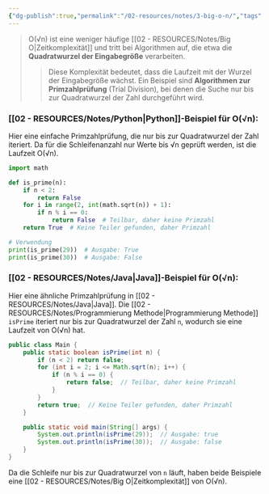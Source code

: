 ```yaml
---
{"dg-publish":true,"permalink":"/02-resources/notes/3-big-o-n/","tags":["code/time-complexity","code/java","code/python"],"noteIcon":"","updated":"2025-07-12T13:31:41.000+02:00"}
---
```


<style> .container {font-family: sans-serif; text-align: center;} .button-wrapper button {z-index: 1;height: 40px; width: 100px; margin: 10px;padding: 5px;} .excalidraw .App-menu_top .buttonList { display: flex;} .excalidraw-wrapper { height: 800px; margin: 50px; position: relative;} :root[dir="ltr"] .excalidraw .layer-ui__wrapper .zen-mode-transition.App-menu_bottom--transition-left {transform: none;} </style><script src="https://cdn.jsdelivr.net/npm/react@17/umd/react.production.min.js"></script><script src="https://cdn.jsdelivr.net/npm/react-dom@17/umd/react-dom.production.min.js"></script><script type="text/javascript" src="https://cdn.jsdelivr.net/npm/@excalidraw/excalidraw@0/dist/excalidraw.production.min.js"></script><div id="O(√n)_2024-10-31_2047.29.excalidraw.md1"></div><script>(function(){const InitialData={"type":"excalidraw","version":2,"source":"https://github.com/zsviczian/obsidian-excalidraw-plugin/releases/tag/2.5.2","elements":[{"type":"line","version":86,"versionNonce":51390528,"index":"a0","isDeleted":false,"id":"jQL0YLxv53v-VrJM2bE88","fillStyle":"solid","strokeWidth":4,"strokeStyle":"solid","roughness":2,"opacity":100,"angle":0,"x":-379.74055497858546,"y":-394.9179678509385,"strokeColor":"#1e1e1e","backgroundColor":"transparent","width":3,"height":573,"seed":696906688,"groupIds":[],"frameId":null,"roundness":{"type":2},"boundElements":[],"updated":1730404051473,"link":null,"locked":false,"startBinding":null,"endBinding":null,"lastCommittedPoint":null,"startArrowhead":null,"endArrowhead":null,"points":[[0,0],[3,573]]},{"type":"line","version":133,"versionNonce":929112128,"index":"a1","isDeleted":false,"id":"CADnsVuMEu5zcqOb4YP3-","fillStyle":"solid","strokeWidth":4,"strokeStyle":"solid","roughness":2,"opacity":100,"angle":0,"x":-375.74055497858546,"y":180.08203214906155,"strokeColor":"#1e1e1e","backgroundColor":"transparent","width":722,"height":10,"seed":328563648,"groupIds":[],"frameId":null,"roundness":{"type":2},"boundElements":[],"updated":1730404051473,"link":null,"locked":false,"startBinding":null,"endBinding":null,"lastCommittedPoint":null,"startArrowhead":null,"endArrowhead":null,"points":[[0,0],[722,-10]]},{"type":"line","version":89,"versionNonce":651368512,"index":"a2","isDeleted":false,"id":"kJ2LCkrC8dqtNXXHDIEHr","fillStyle":"solid","strokeWidth":4,"strokeStyle":"solid","roughness":2,"opacity":100,"angle":0,"x":-401.74055497858546,"y":-359.9179678509385,"strokeColor":"#1e1e1e","backgroundColor":"transparent","width":19,"height":35,"seed":1123025856,"groupIds":[],"frameId":null,"roundness":{"type":2},"boundElements":[],"updated":1730404051473,"link":null,"locked":false,"startBinding":null,"endBinding":null,"lastCommittedPoint":null,"startArrowhead":null,"endArrowhead":null,"points":[[0,0],[19,-35]]},{"type":"line","version":28,"versionNonce":1162219584,"index":"a3","isDeleted":false,"id":"X6qDOVB_A_vl3PgXToSVI","fillStyle":"solid","strokeWidth":4,"strokeStyle":"solid","roughness":2,"opacity":100,"angle":0,"x":-379.74055497858546,"y":-393.9179678509385,"strokeColor":"#1e1e1e","backgroundColor":"transparent","width":16,"height":24,"seed":901352384,"groupIds":[],"frameId":null,"roundness":{"type":2},"boundElements":[],"updated":1730404051473,"link":null,"locked":false,"startBinding":null,"endBinding":null,"lastCommittedPoint":null,"startArrowhead":null,"endArrowhead":null,"points":[[0,0],[16,24]]},{"type":"line","version":8,"versionNonce":177866816,"index":"a4","isDeleted":false,"id":"SZTUuqmo-I3B39psefTJf","fillStyle":"solid","strokeWidth":4,"strokeStyle":"solid","roughness":2,"opacity":100,"angle":0,"x":345.25944502141454,"y":168.08203214906155,"strokeColor":"#1e1e1e","backgroundColor":"transparent","width":25,"height":11,"seed":638718912,"groupIds":[],"frameId":null,"roundness":{"type":2},"boundElements":[],"updated":1730404051473,"link":null,"locked":false,"startBinding":null,"endBinding":null,"lastCommittedPoint":null,"startArrowhead":null,"endArrowhead":null,"points":[[0,0],[-25,-11]]},{"type":"line","version":14,"versionNonce":1924071488,"index":"a5","isDeleted":false,"id":"m-2gag48-acW4VxvHWdSO","fillStyle":"solid","strokeWidth":4,"strokeStyle":"solid","roughness":2,"opacity":100,"angle":0,"x":346.25944502141454,"y":170.08203214906155,"strokeColor":"#1e1e1e","backgroundColor":"transparent","width":20,"height":14,"seed":169450432,"groupIds":[],"frameId":null,"roundness":{"type":2},"boundElements":[],"updated":1730404051473,"link":null,"locked":false,"startBinding":null,"endBinding":null,"lastCommittedPoint":null,"startArrowhead":null,"endArrowhead":null,"points":[[0,0],[-20,14]]},{"type":"text","version":97,"versionNonce":1224786880,"index":"a6","isDeleted":false,"id":"YeDiKhoc","fillStyle":"solid","strokeWidth":4,"strokeStyle":"solid","roughness":2,"opacity":100,"angle":0,"x":-84.74055497858546,"y":180.08203214906155,"strokeColor":"#1e1e1e","backgroundColor":"transparent","width":166.18069458007812,"height":37.800000000000004,"seed":334504896,"groupIds":[],"frameId":null,"roundness":null,"boundElements":[],"updated":1730404051475,"link":null,"locked":false,"fontSize":28,"fontFamily":6,"text":"Input Size (n)","rawText":"Input Size (n)","textAlign":"left","verticalAlign":"top","containerId":null,"originalText":"Input Size (n)","autoResize":true,"lineHeight":1.35},{"type":"text","version":112,"versionNonce":1462655040,"index":"a7","isDeleted":false,"id":"Wn07eOdH","fillStyle":"solid","strokeWidth":4,"strokeStyle":"solid","roughness":2,"opacity":100,"angle":4.723593972811037,"x":-448.2462705162005,"y":-207.4181136723078,"strokeColor":"#1e1e1e","backgroundColor":"transparent","width":63.63618469238281,"height":37.800000000000004,"seed":833989568,"groupIds":[],"frameId":null,"roundness":null,"boundElements":[],"updated":1730404051475,"link":null,"locked":false,"fontSize":28,"fontFamily":6,"text":"Time","rawText":"Time","textAlign":"left","verticalAlign":"top","containerId":null,"originalText":"Time","autoResize":true,"lineHeight":1.35},{"type":"arrow","version":121,"versionNonce":802851776,"index":"aO","isDeleted":false,"id":"bKaN87XbKNKMUzxvAEjqT","fillStyle":"solid","strokeWidth":4,"strokeStyle":"solid","roughness":0,"opacity":100,"angle":0,"x":-367.53017241379314,"y":173.38065732758622,"strokeColor":"#1e1e1e","backgroundColor":"transparent","width":702.7586206896551,"height":224.82758620689657,"seed":2026550208,"groupIds":[],"frameId":null,"roundness":{"type":2},"boundElements":[],"updated":1730404051476,"link":null,"locked":false,"startBinding":null,"endBinding":null,"lastCommittedPoint":null,"startArrowhead":null,"endArrowhead":"arrow","points":[[0,0],[702.7586206896551,-224.82758620689657]]},{"type":"text","version":84,"versionNonce":968167488,"index":"aP","isDeleted":false,"id":"i5eh7AJe","fillStyle":"solid","strokeWidth":4,"strokeStyle":"solid","roughness":0,"opacity":100,"angle":6.029878855035,"x":214.67209961326924,"y":-52.468996825646,"strokeColor":"#1e1e1e","backgroundColor":"transparent","width":81.2620849609375,"height":21.6,"seed":1019100096,"groupIds":[],"frameId":null,"roundness":null,"boundElements":[],"updated":1730404051476,"link":"[[O(√n)\|O(√n)]]","locked":false,"fontSize":16,"fontFamily":6,"text":"📍[[O(√n)\|O(√n)]]","rawText":"[[O(√n)\|O(√n)]]","textAlign":"left","verticalAlign":"top","containerId":null,"originalText":"📍[[O(√n)\|O(√n)]]","autoResize":true,"lineHeight":1.35},{"type":"arrow","version":115,"versionNonce":487695296,"index":"a8","isDeleted":true,"id":"tVRJNIjaql35FlVwr8i3b","fillStyle":"solid","strokeWidth":4,"strokeStyle":"solid","roughness":0,"opacity":100,"angle":0,"x":-374.3612446337579,"y":173.18548042492364,"strokeColor":"#2f9e44","backgroundColor":"transparent","width":684,"height":13,"seed":227161024,"groupIds":[],"frameId":null,"roundness":{"type":2},"boundElements":[],"updated":1730404078803,"link":null,"locked":false,"startBinding":null,"endBinding":null,"lastCommittedPoint":null,"startArrowhead":null,"endArrowhead":"arrow","points":[[0,0],[684,-13]]},{"type":"text","version":91,"versionNonce":662859840,"index":"a9","isDeleted":true,"id":"DYkHF6nm","fillStyle":"solid","strokeWidth":4,"strokeStyle":"solid","roughness":2,"opacity":100,"angle":0,"x":206.98358295244896,"y":134.80617008009608,"strokeColor":"#2f9e44","backgroundColor":"transparent","width":62.496826171875,"height":21.6,"seed":227392448,"groupIds":[],"frameId":null,"roundness":null,"boundElements":[],"updated":1730404079555,"link":"[[O1\|O1]]","locked":false,"fontSize":16,"fontFamily":6,"text":"📍[[O1\|O1]]","rawText":"[[O1\|O1]]","textAlign":"left","verticalAlign":"top","containerId":null,"originalText":"📍[[O1\|O1]]","autoResize":true,"lineHeight":1.35},{"type":"arrow","version":244,"versionNonce":619926464,"index":"aA","isDeleted":true,"id":"vrvTECxPRnpkTupPZCL6y","fillStyle":"solid","strokeWidth":4,"strokeStyle":"solid","roughness":0,"opacity":100,"angle":0,"x":-373.0474137931034,"y":176.13927801724134,"strokeColor":"#1971c2","backgroundColor":"transparent","width":701.3793103448274,"height":295.1724137931034,"seed":1407206336,"groupIds":[],"frameId":null,"roundness":{"type":2},"boundElements":[],"updated":1730404071354,"link":null,"locked":false,"startBinding":null,"endBinding":null,"lastCommittedPoint":null,"startArrowhead":null,"endArrowhead":"arrow","points":[[0,0],[701.3793103448274,-295.1724137931034]]},{"type":"text","version":154,"versionNonce":998335424,"index":"aB","isDeleted":true,"id":"7FVxt3BB","fillStyle":"solid","strokeWidth":4,"strokeStyle":"solid","roughness":0,"opacity":100,"angle":5.826417420157298,"x":212.12954402128972,"y":-116.15075977271073,"strokeColor":"#1971c2","backgroundColor":"transparent","width":72.4808349609375,"height":21.6,"seed":1050790848,"groupIds":[],"frameId":null,"roundness":null,"boundElements":[],"updated":1730404073179,"link":"[[O(n)\|O(n)]]","locked":false,"fontSize":16,"fontFamily":6,"text":"📍[[O(n)\|O(n)]]","rawText":"[[O(n)\|O(n)]]","textAlign":"left","verticalAlign":"top","containerId":null,"originalText":"📍[[O(n)\|O(n)]]","autoResize":true,"lineHeight":1.35},{"type":"arrow","version":270,"versionNonce":136264640,"index":"aC","isDeleted":true,"id":"ZRsNgU2EVcyebelvXbK0e","fillStyle":"solid","strokeWidth":4,"strokeStyle":"solid","roughness":0,"opacity":100,"angle":0,"x":-373.0474137931034,"y":176.82893318965517,"strokeColor":"#2f9e44","backgroundColor":"transparent","width":436.551724137931,"height":514.4827586206895,"seed":1743934400,"groupIds":[],"frameId":null,"roundness":{"type":2},"boundElements":[],"updated":1730404080814,"link":null,"locked":false,"startBinding":null,"endBinding":null,"lastCommittedPoint":null,"startArrowhead":null,"endArrowhead":"arrow","points":[[0,0],[304.13793103448273,-269.6551724137931],[436.551724137931,-514.4827586206895]]},{"type":"text","version":107,"versionNonce":166974400,"index":"aD","isDeleted":true,"id":"6t1uUKLo","fillStyle":"solid","strokeWidth":4,"strokeStyle":"solid","roughness":0,"opacity":100,"angle":5.237953054781757,"x":-31.34925415848744,"y":-279.5334267072389,"strokeColor":"#2f9e44","backgroundColor":"transparent","width":78.56085205078125,"height":21.6,"seed":636607424,"groupIds":[],"frameId":null,"roundness":null,"boundElements":[],"updated":1730404082941,"link":"[[O(n²)\|O(n²)]]","locked":false,"fontSize":16,"fontFamily":6,"text":"📍[[O(n²)\|O(n²)]]","rawText":"[[O(n²)\|O(n²)]]","textAlign":"left","verticalAlign":"top","containerId":null,"originalText":"📍[[O(n²)\|O(n²)]]","autoResize":true,"lineHeight":1.35},{"type":"arrow","version":335,"versionNonce":1887262784,"index":"aE","isDeleted":true,"id":"LCZzD1B1D54ydTTPdgumz","fillStyle":"solid","strokeWidth":4,"strokeStyle":"solid","roughness":0,"opacity":100,"angle":0,"x":-370.28879310344826,"y":174.07031249999994,"strokeColor":"#1e1e1e","backgroundColor":"transparent","width":331.0344827586206,"height":526.206896551724,"seed":180380608,"groupIds":[],"frameId":null,"roundness":{"type":2},"boundElements":[],"updated":1730404081983,"link":null,"locked":false,"startBinding":null,"endBinding":null,"lastCommittedPoint":null,"startArrowhead":null,"endArrowhead":"arrow","points":[[0,0],[236.55172413793093,-315.8620689655172],[331.0344827586206,-526.206896551724]]},{"type":"text","version":106,"versionNonce":590227520,"index":"aF","isDeleted":true,"id":"OqrAYXvZ","fillStyle":"solid","strokeWidth":4,"strokeStyle":"solid","roughness":0,"opacity":100,"angle":5.181153299986048,"x":-144.97224553399883,"y":-249.78594705349707,"strokeColor":"#1e1e1e","backgroundColor":"transparent","width":78.56085205078125,"height":21.6,"seed":1685973952,"groupIds":[],"frameId":null,"roundness":null,"boundElements":[],"updated":1730404085810,"link":"[[O(n³)\|O(n³)]]","locked":false,"fontSize":16,"fontFamily":6,"text":"📍[[O(n³)\|O(n³)]]","rawText":"[[O(n³)\|O(n³)]]","textAlign":"left","verticalAlign":"top","containerId":null,"originalText":"📍[[O(n³)\|O(n³)]]","autoResize":true,"lineHeight":1.35},{"type":"arrow","version":452,"versionNonce":1237948480,"index":"aG","isDeleted":true,"id":"NITOh-a5t-Y9nqlLC0mtS","fillStyle":"solid","strokeWidth":4,"strokeStyle":"solid","roughness":0,"opacity":100,"angle":0,"x":-370.9784482758621,"y":175.44962284482762,"strokeColor":"#e03131","backgroundColor":"transparent","width":704.1379310344827,"height":154.4827586206897,"seed":1028289472,"groupIds":[],"frameId":null,"roundness":{"type":2},"boundElements":[],"updated":1730404076544,"link":null,"locked":false,"startBinding":null,"endBinding":null,"lastCommittedPoint":null,"startArrowhead":null,"endArrowhead":"arrow","points":[[0,0],[217.9310344827586,-125.5172413793104],[704.1379310344827,-154.4827586206897]]},{"type":"text","version":130,"versionNonce":26448832,"index":"aH","isDeleted":true,"id":"BCgKUGBT","fillStyle":"solid","strokeWidth":4,"strokeStyle":"solid","roughness":0,"opacity":100,"angle":0,"x":204.61268472906386,"y":-7.185845135468014,"strokeColor":"#e03131","backgroundColor":"transparent","width":99.79289245605469,"height":21.6,"seed":1531313088,"groupIds":[],"frameId":null,"roundness":null,"boundElements":[],"updated":1730404077195,"link":"[[O(log n)\|O(log n)]]","locked":false,"fontSize":16,"fontFamily":6,"text":"📍[[O(log n)\|O(log n)]]","rawText":"[[O(log n)\|O(log n)]]","textAlign":"left","verticalAlign":"top","containerId":null,"originalText":"📍[[O(log n)\|O(log n)]]","autoResize":true,"lineHeight":1.35},{"type":"arrow","version":503,"versionNonce":1470561216,"index":"aI","isDeleted":true,"id":"85qZUYZ21iYRzuIbMpRIV","fillStyle":"solid","strokeWidth":4,"strokeStyle":"solid","roughness":0,"opacity":100,"angle":0,"x":-369.59913793103453,"y":172.69100215517238,"strokeColor":"#f08c00","backgroundColor":"transparent","width":640.6896551724138,"height":431.03448275862064,"seed":1083212736,"groupIds":[],"frameId":null,"roundness":{"type":2},"boundElements":[],"updated":1730404075264,"link":null,"locked":false,"startBinding":null,"endBinding":null,"lastCommittedPoint":null,"startArrowhead":null,"endArrowhead":"arrow","points":[[0,0],[321.3793103448275,-114.4827586206896],[640.6896551724138,-431.03448275862064]]},{"type":"text","version":109,"versionNonce":1097248832,"index":"aJ","isDeleted":true,"id":"Ot1GymSg","fillStyle":"solid","strokeWidth":4,"strokeStyle":"solid","roughness":0,"opacity":100,"angle":5.494143481980993,"x":141.20838060534857,"y":-219.5782647511142,"strokeColor":"#f08c00","backgroundColor":"transparent","width":113.12092590332031,"height":21.6,"seed":726272960,"groupIds":[],"frameId":null,"roundness":null,"boundElements":[],"updated":1730404074103,"link":"[[O(n log n)\|O(n log n)]]","locked":false,"fontSize":16,"fontFamily":6,"text":"📍[[O(n log n)\|O(n log n)]]","rawText":"[[O(n log n)\|O(n log n)]]","textAlign":"left","verticalAlign":"top","containerId":null,"originalText":"📍[[O(n log n)\|O(n log n)]]","autoResize":true,"lineHeight":1.35},{"type":"arrow","version":193,"versionNonce":602893248,"index":"aK","isDeleted":true,"id":"ZqU-Go9IMnt-B6RIWPFZT","fillStyle":"solid","strokeWidth":4,"strokeStyle":"solid","roughness":0,"opacity":100,"angle":0,"x":-365.46120689655174,"y":169.24272629310343,"strokeColor":"#e03131","backgroundColor":"transparent","width":213.1034482758621,"height":533.7931034482758,"seed":361927616,"groupIds":[],"frameId":null,"roundness":{"type":2},"boundElements":[],"updated":1730404085200,"link":null,"locked":false,"startBinding":null,"endBinding":null,"lastCommittedPoint":null,"startArrowhead":null,"endArrowhead":"arrow","points":[[0,0],[161.37931034482756,-277.24137931034477],[213.1034482758621,-533.7931034482758]]},{"type":"text","version":95,"versionNonce":1399980992,"index":"aL","isDeleted":true,"id":"2FANQ3qg","fillStyle":"solid","strokeWidth":4,"strokeStyle":"solid","roughness":0,"opacity":100,"angle":4.85990474664134,"x":-225.31280099641276,"y":-297.7311854317358,"strokeColor":"#e03131","backgroundColor":"transparent","width":77.9678955078125,"height":21.6,"seed":898243520,"groupIds":[],"frameId":null,"roundness":null,"boundElements":[],"updated":1730404086385,"link":"[[O(2ⁿ)\|O(2ⁿ)]]","locked":false,"fontSize":16,"fontFamily":6,"text":"📍[[O(2ⁿ)\|O(2ⁿ)]]","rawText":"[[O(2ⁿ)\|O(2ⁿ)]]","textAlign":"left","verticalAlign":"top","containerId":null,"originalText":"📍[[O(2ⁿ)\|O(2ⁿ)]]","autoResize":true,"lineHeight":1.35},{"type":"arrow","version":95,"versionNonce":159465536,"index":"aM","isDeleted":true,"id":"v0TzfQpvlNX_D-p5J09mB","fillStyle":"solid","strokeWidth":4,"strokeStyle":"solid","roughness":0,"opacity":100,"angle":0,"x":-365.46120689655174,"y":172.69100215517238,"strokeColor":"#f08c00","backgroundColor":"transparent","width":76.55172413793105,"height":557.9310344827586,"seed":2102436800,"groupIds":[],"frameId":null,"roundness":{"type":2},"boundElements":[],"updated":1730404084128,"link":null,"locked":false,"startBinding":null,"endBinding":null,"lastCommittedPoint":null,"startArrowhead":null,"endArrowhead":"arrow","points":[[0,0],[59.31034482758622,-277.24137931034477],[76.55172413793105,-557.9310344827586]]},{"type":"text","version":128,"versionNonce":841224256,"index":"aN","isDeleted":true,"id":"xln98r6S","fillStyle":"solid","strokeWidth":4,"strokeStyle":"solid","roughness":0,"opacity":100,"angle":4.8159130645368435,"x":-347.9226994827751,"y":-313.5744948633648,"strokeColor":"#f08c00","backgroundColor":"transparent","width":76.25685119628906,"height":21.6,"seed":453389248,"groupIds":[],"frameId":null,"roundness":null,"boundElements":[],"updated":1730404087228,"link":"[[O(n!)\|O(n!)]]","locked":false,"fontSize":16,"fontFamily":6,"text":"📍[[O(n!)\|O(n!)]]","rawText":"[[O(n!)\|O(n!)]]","textAlign":"left","verticalAlign":"top","containerId":null,"originalText":"📍[[O(n!)\|O(n!)]]","autoResize":true,"lineHeight":1.35}],"appState":{"theme":"dark","viewBackgroundColor":"#ffffff","currentItemStrokeColor":"#1e1e1e","currentItemBackgroundColor":"transparent","currentItemFillStyle":"solid","currentItemStrokeWidth":2,"currentItemStrokeStyle":"solid","currentItemRoughness":1,"currentItemOpacity":100,"currentItemFontFamily":5,"currentItemFontSize":20,"currentItemTextAlign":"left","currentItemStartArrowhead":null,"currentItemEndArrowhead":"arrow","currentItemArrowType":"round","scrollX":457.3329831932773,"scrollY":928.3897715336136,"zoom":{"value":1},"currentItemRoundness":"round","gridSize":20,"gridStep":5,"gridModeEnabled":false,"gridColor":{"Bold":"rgba(217, 217, 217, 0.5)","Regular":"rgba(230, 230, 230, 0.5)"},"currentStrokeOptions":null,"frameRendering":{"enabled":true,"clip":true,"name":true,"outline":true},"objectsSnapModeEnabled":false,"activeTool":{"type":"selection","customType":null,"locked":false,"lastActiveTool":null}},"files":{}};InitialData.scrollToContent=true;App=()=>{const e=React.useRef(null),t=React.useRef(null),[n,i]=React.useState({width:void 0,height:void 0});return React.useEffect(()=>{i({width:t.current.getBoundingClientRect().width,height:t.current.getBoundingClientRect().height});const e=()=>{i({width:t.current.getBoundingClientRect().width,height:t.current.getBoundingClientRect().height})};return window.addEventListener("resize",e),()=>window.removeEventListener("resize",e)},[t]),React.createElement(React.Fragment,null,React.createElement("div",{className:"excalidraw-wrapper",ref:t},React.createElement(ExcalidrawLib.Excalidraw,{ref:e,width:n.width,height:n.height,initialData:InitialData,viewModeEnabled:!0,zenModeEnabled:!0,gridModeEnabled:!1})))},excalidrawWrapper=document.getElementById("O(√n)_2024-10-31_2047.29.excalidraw.md1");ReactDOM.render(React.createElement(App),excalidrawWrapper);})();</script>
>O(√n) ist eine weniger häufige [[02 - RESOURCES/Notes/Big O\|Zeitkomplexität]] und tritt bei Algorithmen auf, die etwa die **Quadratwurzel der Eingabegröße** verarbeiten. 
>>Diese Komplexität bedeutet, dass die Laufzeit mit der Wurzel der Eingabegröße wächst. Ein Beispiel sind **Algorithmen zur Primzahlprüfung** (Trial Division), bei denen die Suche nur bis zur Quadratwurzel der Zahl durchgeführt wird.

### [[02 - RESOURCES/Notes/Python\|Python]]-Beispiel für O(√n):
Hier eine einfache Primzahlprüfung, die nur bis zur Quadratwurzel der Zahl iteriert. Da für die Schleifenanzahl nur Werte bis √n geprüft werden, ist die Laufzeit O(√n).

```python
import math

def is_prime(n):
    if n < 2:
        return False
    for i in range(2, int(math.sqrt(n)) + 1):
        if n % i == 0:
            return False  # Teilbar, daher keine Primzahl
    return True  # Keine Teiler gefunden, daher Primzahl

# Verwendung
print(is_prime(29))  # Ausgabe: True
print(is_prime(30))  # Ausgabe: False
```

### [[02 - RESOURCES/Notes/Java\|Java]]-Beispiel für O(√n):
Hier eine ähnliche Primzahlprüfung in [[02 - RESOURCES/Notes/Java\|Java]]. Die [[02 - RESOURCES/Notes/Programmierung Methode\|Programmierung Methode]] `isPrime` iteriert nur bis zur Quadratwurzel der Zahl `n`, wodurch sie eine Laufzeit von O(√n) hat.

```java
public class Main {
    public static boolean isPrime(int n) {
        if (n < 2) return false;
        for (int i = 2; i <= Math.sqrt(n); i++) {
            if (n % i == 0) {
                return false;  // Teilbar, daher keine Primzahl
            }
        }
        return true;  // Keine Teiler gefunden, daher Primzahl
    }

    public static void main(String[] args) {
        System.out.println(isPrime(29));  // Ausgabe: true
        System.out.println(isPrime(30));  // Ausgabe: false
    }
}
```

Da die Schleife nur bis zur Quadratwurzel von `n` läuft, haben beide Beispiele eine [[02 - RESOURCES/Notes/Big O\|Zeitkomplexität]] von O(√n).